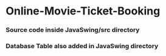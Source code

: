 # Online-Movie-Ticket-Booking

### Source code inside JavaSwing/src directory
### Database Table also added in JavaSwing directory
